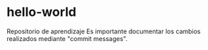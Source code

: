 # hello-world
Repositorio de aprendizaje
Es importante documentar los cambios realizados mediante "commit messages".
